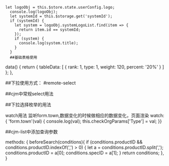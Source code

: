     let logoObj = this.$store.state.userConfig.logo;
      console.log(logoObj);
      let systemId = this.$storage.get('systemId');
      if (systemId) {
        let system = logoObj.systemLogoList.find(item => {
          return item.id == systemId;
        });
        if (system) {
          console.log(system.title);
        }
      }
      ##基础表格使用
   <div class="tablelct">
      <cjm-table :data="tableData">
        <cjm-table-column prop="rank" label="排名"></cjm-table-column>
        <cjm-table-column prop="type" label="品类"></cjm-table-column>
        <cjm-table-column prop="weight" label="重量"></cjm-table-column>
        <cjm-table-column prop="percent" label="占比总数">
         <template slot-scope="scope">
          {{scope.row.templetID}}
          </template>
          </cjm-table-column>
      </cjm-table>
    </div>

  data() {
    return {
      tableData: [
        {
          rank: 1,
          type: 1,
          weight: 120,
          percent: '20%'
        }
      ]
    };
  },

##下拉使用方式：
#remote-select
<cjm-search-item label="产品分类" search-key="classifyID" v-model="search.classifyID">
          <cjm-remote-select :remote-url="$globalData.get('trace', 'apiUrl').certificate.PRODUCT_CALSSIFY" value-key="classifyID" label-key="classifyName" v-model="search.classifyID">
          </cjm-remote-select>
</cjm-search-item>
<nz-select v-model="item.productName">
    <nz-option v-for="(item,index) in infoVal" :key="index" :label="item.ProductName" :value="item.PesticideId"></nz-option>
</nz-select>

##cjm中常规select用法
 <cjm-form-item label="被检单位" prop="orgID">      
  <cjm-select v-model="form.orgID" placeholder="" :readonly="readonly" :disabled="disabled">
    <cjm-option v-for="item in optionsType" :key="item.id" :label="item.name" :value="item.id">
    </cjm-option>
  </cjm-select>
  </cjm-form-item>

##下拉选择枚举的用法

<cjm-form-item label="所属镇" prop="standard" required>
          <cjm-enum-select v-model="form.town" enum-name="崇明乡镇" enum-namespace="trace" :clearable="true"></cjm-enum-select>
 </cjm-form-item>
 watch用法 监听form.town,数据变化的时候做相应的数据变化，页面渲染
  watch: {
    'form.town'(val) {
      console.log(val);
      this.checkOrgParams['Type'] = val;
    }}

 ##cjm-list中添加查询参数

<cjm-list :request-url="requestUrl" :need-base-search="false" :need-advanced-search="true" ref="list" :before-search="beforeSearch" :auto-get-data="false">
methods: {
  beforeSearch(conditions){
    if (conditions.productID && conditions.productID.indexOf(',') > 0) {
      let a = conditions.productID.split(',');
      conditions.productID = a[0];
      conditions.specID = a[1];
    }
    return conditions;
  },
}